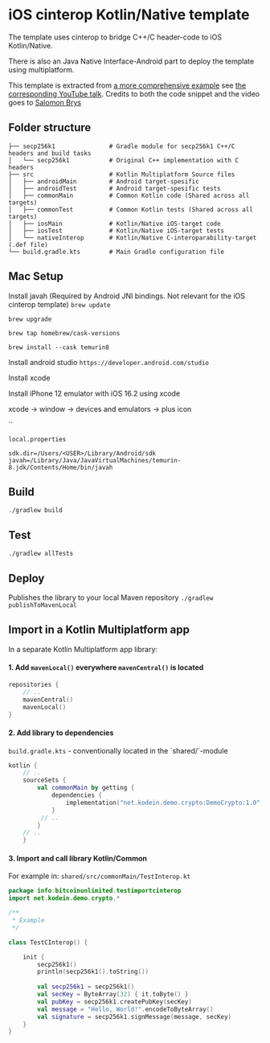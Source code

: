 # iOS cinterop Kotlin/Native template
The template uses cinterop to bridge C++/C header-code to iOS Kotlin/Native.

There is also an Java Native Interface-Android part to deploy the template using multiplatform.

This template is extracted from [a more comprehensive example](https://github.com/KodeinKoders/Playground-Demo-Crypto) see [the corresponding YouTube talk](https://www.youtube.com/watch?v=Z2PHpxVD9_s). Credits to both the code snippet and the video goes to [Salomon Brys](https://twitter.com/salomonbrys) 
## Folder structure
    ├── secp256k1               # Gradle module for secp256k1 C++/C headers and build tasks
    │   └── secp256k1           # Original C++ implementation with C headers
    ├── src                     # Kotlin Multiplatform Source files
    │   ├── androidMain         # Android target-spesific 
    │   ├── androidTest         # Android target-spesific tests
    │   ├── commonMain          # Common Kotlin code (Shared across all targets)
    │   ├── commonTest          # Common Kotlin tests (Shared across all targets)
    │   ├── iosMain             # Kotlin/Native iOS-target code
    │   ├── iosTest             # Kotlin/Native iOS-target tests
    │   └── nativeInterop       # Kotlin/Native C-interoparability-target (.def file)
    └── build.gradle.kts        # Main Gradle configuration file

## Mac Setup
Install javah (Required by Android JNI bindings. Not relevant for the iOS cinterop template)
`brew update`

`brew upgrade`

`brew tap homebrew/cask-versions`

`brew install --cask temurin8`

Install android studio `https://developer.android.com/studio`

Install xcode

Install iPhone 12 emulator with iOS 16.2 using xcode

xcode -> window -> devices and emulators -> plus icon

``

`local.properties`
```
sdk.dir=/Users/<USER>/Library/Android/sdk
javah=/Library/Java/JavaVirtualMachines/temurin-8.jdk/Contents/Home/bin/javah
```

## Build
`./gradlew build`

## Test
`./gradlew allTests`

## Deploy
Publishes the library to your local Maven repository
`./gradlew publishToMavenLocal`

## Import in a Kotlin Multiplatform app
In a separate Kotlin Multiplatform app library:

#### 1. Add `mavenLocal()` everywhere `mavenCentral()` is located

```kts
repositories {
    // ..
    mavenCentral()
    mavenLocal()
}
```

#### 2. Add library to dependencies

`build.gradle.kts` - conventionally located in the `shared/´-module

```kts
kotlin {
    // ..
    sourceSets {
        val commonMain by getting {
            dependencies {
                implementation("net.kodein.demo.crypto:DemoCrypto:1.0")
            }
         // ..
        }
    // ..
    }
```

#### 3. Import and call library Kotlin/Common 
For example in:
`shared/src/commonMain/TestInterop.kt`
```kotlin
package info.bitcoinunlimited.testimportcinterop
import net.kodein.demo.crypto.*

/**
 * Example
 */

class TestCInterop() {

    init {
        secp256k1()
        println(secp256k1().toString())
        
        val secp256k1 = secp256k1()
        val secKey = ByteArray(32) { it.toByte() }
        val pubKey = secp256k1.createPubKey(secKey)
        val message = "Hello, World!".encodeToByteArray()
        val signature = secp256k1.signMessage(message, secKey)
    }
}
```
